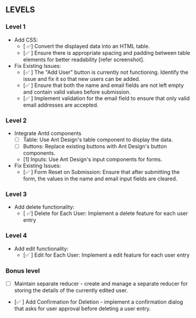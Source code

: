 ## LEVELS

### Level 1 
- Add CSS:
	- [ ✅] Convert the displayed data into an HTML table.
	- [✅ ] Ensure there is appropriate spacing and padding between table elements for better readability [refer screenshot].
- Fix Existing Issues:
	- [✅ ] The "Add User" button is currently not functioning. Identify the issue and fix it so that new users can be added.
	- [✅ ] Ensure that both the name and email fields are not left empty and contain valid values before submission.
	- [✅ ] Implement validation for the email field to ensure that only valid email addresses are accepted.
### Level 2
- Integrate Antd components
	- [ ] Table: Use Ant Design's table component to display the data.
	- [ ] Buttons: Replace existing buttons with Ant Design's button components.
	- [1] Inputs: Use Ant Design's input components for forms.
- Fix Existing Issues: 
	- [✅ ] Form Reset on Submission: Ensure that after submitting the form, the values in the name and email input fields are cleared.

### Level 3
- Add delete functionality:
	- [ ✅] Delete for Each User: Implement a delete feature for each user entry

### Level 4
- Add edit functionality:
	- [✅ ] Edit for Each User: Implement a edit feature for each user entry


### Bonus level
- [ ] Maintain separate reducer - create and manage a separate reducer for storing the details of the currently edited user.
- [✅ ] Add Confirmation for Deletion - implement a confirmation dialog that asks for user approval before deleting a user entry.
